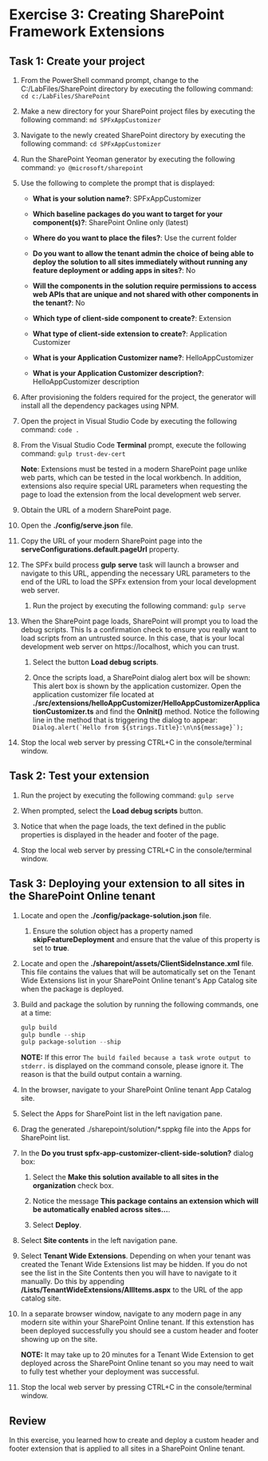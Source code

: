 ﻿# Exercise 3: Creating SharePoint Framework Extensions

## Task 1: Create your project

1. From the PowerShell command prompt, change to the C:/LabFiles/SharePoint directory by executing the following command: `cd c:/LabFiles/SharePoint`

1. Make a new directory for your SharePoint project files by executing the following command: `md SPFxAppCustomizer`

1. Navigate to the newly created SharePoint directory by executing the following command: `cd SPFxAppCustomizer`

1. Run the SharePoint Yeoman generator by executing the following command: `yo @microsoft/sharepoint`

1. Use the following to complete the prompt that is displayed:

    - **What is your solution name?**: SPFxAppCustomizer

    - **Which baseline packages do you want to target for your component(s)?**: SharePoint Online only (latest)

    - **Where do you want to place the files?**: Use the current folder

    - **Do you want to allow the tenant admin the choice of being able to deploy the solution to all sites immediately without running any feature deployment or adding apps in sites?**: No

    - **Will the components in the solution require permissions to access web APIs that are unique and not shared with other components in the tenant?**: No

    - **Which type of client-side component to create?**: Extension

    - **What type of client-side extension to create?**: Application Customizer

    - **What is your Application Customizer name?**: HelloAppCustomizer

    - **What is your Application Customizer description?**: HelloAppCustomizer description

1. After provisioning the folders required for the project, the generator will install all the dependency packages using NPM.

1. Open the project in Visual Studio Code by executing the following command: `code .`

1. From the Visual Studio Code **Terminal** prompt, execute the following command: `gulp trust-dev-cert`

    **Note**:
    Extensions must be tested in a modern SharePoint page unlike web parts, which can be tested in the local workbench. In addition, extensions also require special URL parameters when requesting the page to load the extension from the local development web server.

1. Obtain the URL of a modern SharePoint page.

1. Open the **./config/serve.json** file.

1. Copy the URL of your modern SharePoint page into the **serveConfigurations.default.pageUrl** property.

1. The SPFx build process **gulp** **serve** task will launch a browser and navigate to this URL, appending the necessary URL parameters to the end of the URL to load the SPFx extension from your local development web server.

    1. Run the project by executing the following command: `gulp serve`


1. When the SharePoint page loads, SharePoint will prompt you to load the debug scripts. This Is a confirmation check to ensure you really want to load scripts from an untrusted source. In this case, that is your local development web server on https://localhost, which you can trust.

    1. Select the button **Load debug scripts**.
    
    1. Once the scripts load, a SharePoint dialog alert box will be shown: This alert box is shown by the application customizer. Open the application customizer file located at **./src/extensions/helloAppCustomizer/HelloAppCustomizerApplicationCustomizer.ts** and find the **OnInit()** method. Notice the following line in the method that is triggering the dialog to appear: ``Dialog.alert(`Hello from ${strings.Title}:\n\n${message}`);``

1. Stop the local web server by pressing CTRL+C in the console/terminal window.

## Task 2: Test your extension

1. Run the project by executing the following command: `gulp serve`

1. When prompted, select the **Load debug scripts** button.

1. Notice that when the page loads, the text defined in the public properties is displayed in the header and footer of the page.

1. Stop the local web server by pressing CTRL+C in the console/terminal window.

## Task 3: Deploying your extension to all sites in the SharePoint Online tenant

1. Locate and open the **./config/package-solution.json** file.

    1. Ensure the solution object has a property named **skipFeatureDeployment** and ensure that the value of this property is set to **true**.

1. Locate and open the **./sharepoint/assets/ClientSideInstance.xml** file. This file contains the values that will be automatically set on the Tenant Wide Extensions list in your SharePoint Online tenant's App Catalog site when the package is deployed.

1. Build and package the solution by running the following commands, one at a time:

    ```powershell
    gulp build
    gulp bundle --ship
    gulp package-solution --ship
    ```
    **NOTE:**
    If this error `The build failed because a task wrote output to stderr.` is displayed on the command console, please ignore it. The reason is that the build output contain a warning.

1. In the browser, navigate to your SharePoint Online tenant App Catalog site.

1. Select the Apps for SharePoint list in the left navigation pane.

1. Drag the generated ./sharepoint/solution/*.sppkg file into the Apps for SharePoint list.

1. In the **Do you trust spfx-app-customizer-client-side-solution?** dialog box:

    1. Select the **Make this solution available to all sites in the organization** check box.

    1. Notice the message **This package contains an extension which will be automatically enabled across sites...**.

    1. Select **Deploy**.

1. Select **Site contents** in the left navigation pane.

1. Select **Tenant Wide Extensions**. Depending on when your tenant was created the Tenant Wide Extensions list may be hidden. If you do not see the list in the Site Contents then you will have to navigate to it manually. Do this by appending **/Lists/TenantWideExtensions/AllItems.aspx** to the URL of the app catalog site.

2. In a separate browser window, navigate to any modern page in any modern site within your SharePoint Online tenant. If this extenstion has been deployed successfully you should see a custom header and footer showing up on the site.

    **NOTE:**
    It may take up to 20 minutes for a Tenant Wide Extension to get deployed across the SharePoint Online tenant so you may need to wait to fully test whether your deployment was successful.

3. Stop the local web server by pressing CTRL+C in the console/terminal window.

## Review

In this exercise, you learned how to create and deploy a custom header and footer extension that is applied to all sites in a SharePoint Online tenant.
